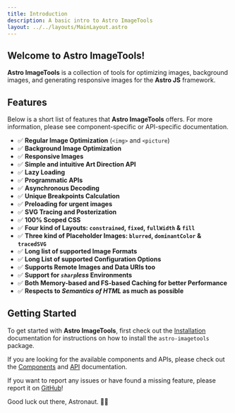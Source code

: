 ```yaml
---
title: Introduction
description: A basic intro to Astro ImageTools
layout: ../../layouts/MainLayout.astro
---
```


## **Welcome to Astro ImageTools!**

**Astro ImageTools** is a collection of tools for optimizing images, background images, and generating responsive images for the **Astro JS** framework.

## Features

Below is a short list of features that **Astro ImageTools** offers. For more information, please see component-specific or API-specific documentation.

- ✅ **Regular Image Optimization** (`<img>` and `<picture`)
- ✅ **Background Image Optimization**
- ✅ **Responsive Images**
- ✅ **Simple and intuitive Art Direction API**
- ✅ **Lazy Loading**
- ✅ **Programmatic APIs**
- ✅ **Asynchronous Decoding**
- ✅ **Unique Breakpoints Calculation**
- ✅ **Preloading for urgent images**
- ✅ **SVG Tracing and Posterization**
- ✅ **100% Scoped CSS**
- ✅ **Four kind of Layouts: `constrained`, `fixed`, `fullWidth` & `fill`**
- ✅ **Three kind of Placeholder Images: `blurred`, `dominantColor` & `tracedSVG`**
- ✅ **Long list of supported Image Formats**
- ✅ **Long List of supported Configuration Options**
- ✅ **Supports Remote Images and Data URIs too**
- ✅ **Support for _`sharp`less_ Environments**
- ✅ **Both Memory-based and FS-based Caching for better Performance**
- ✅ **Respects to _Semantics of HTML_ as much as possible**

## Getting Started

To get started with **Astro ImageTools**, first check out the [Installation](/en/installation) documentation for instructions on how to install the `astro-imagetools` package.

If you are looking for the available components and APIs, please check out the [Components](/en/components) and [API](/en/api) documentation.

If you want to report any issues or have found a missing feature, please report it on [GitHub](https://github.com/RafidMuhymin/astro-imagetools/)!

Good luck out there, Astronaut. 🧑‍🚀
